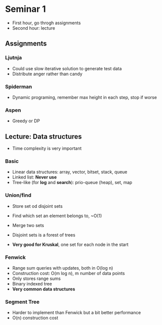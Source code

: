 # Seminar 1

* First hour, go throgh assignments
* Second hour: lecture

## Assignments

### Ljutnja
* Could use slow iterative solution to generate test data
* Distribute anger rather than candy

### Spiderman
* Dynamic programing, remember max height in each step, stop if worse

### Aspen
* Greedy or DP

## Lecture: Data structures
* Time complexity is very important

### Basic
* Linear data structures: array, vector, bitset, stack, queue
* Linked list: **Never use**
* Tree-like (for **log** and **search**): prio-queue (heap), set, map

### Union/find
* Store set od disjoint sets
* Find which set an element belongs to, ~O(1)
* Merge two sets
* Disjoint sets is a forest of trees

* **Very good for Kruskal**, one set for each node in the start

### Fenwick
* Range sum queries with updates, both in O(log n)
* Construction cost: O(m log n), m number of data points
* Only stores range sums
* Binary indexed tree
* **Very common data structures**

### Segment Tree
* Harder to implement than Fenwick but a bit better performance
* O(n) construction cost
